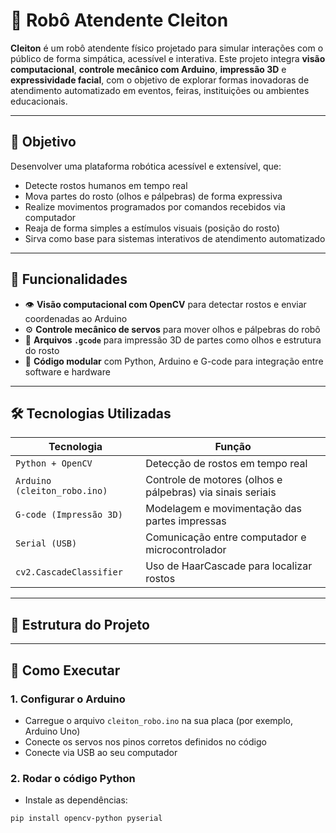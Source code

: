 # 🤖 Robô Atendente Cleiton

**Cleiton** é um robô atendente físico projetado para simular interações com o público de forma simpática, acessível e interativa. Este projeto integra **visão computacional**, **controle mecânico com Arduino**, **impressão 3D** e **expressividade facial**, com o objetivo de explorar formas inovadoras de atendimento automatizado em eventos, feiras, instituições ou ambientes educacionais.

---

## 🎯 Objetivo

Desenvolver uma plataforma robótica acessível e extensível, que:

- Detecte rostos humanos em tempo real
- Mova partes do rosto (olhos e pálpebras) de forma expressiva
- Realize movimentos programados por comandos recebidos via computador
- Reaja de forma simples a estímulos visuais (posição do rosto)
- Sirva como base para sistemas interativos de atendimento automatizado

---

## 🧠 Funcionalidades

- 👁️ **Visão computacional com OpenCV** para detectar rostos e enviar coordenadas ao Arduino
- ⚙️ **Controle mecânico de servos** para mover olhos e pálpebras do robô
- 🧃 **Arquivos `.gcode`** para impressão 3D de partes como olhos e estrutura do rosto
- 🧩 **Código modular** com Python, Arduino e G-code para integração entre software e hardware

---

## 🛠️ Tecnologias Utilizadas

| Tecnologia | Função |
|------------|--------|
| `Python + OpenCV` | Detecção de rostos em tempo real |
| `Arduino (cleiton_robo.ino)` | Controle de motores (olhos e pálpebras) via sinais seriais |
| `G-code (Impressão 3D)` | Modelagem e movimentação das partes impressas |
| `Serial (USB)` | Comunicação entre computador e microcontrolador |
| `cv2.CascadeClassifier` | Uso de HaarCascade para localizar rostos |

---

## 🧪 Estrutura do Projeto


---

## 🚀 Como Executar

### 1. Configurar o Arduino
- Carregue o arquivo `cleiton_robo.ino` na sua placa (por exemplo, Arduino Uno)
- Conecte os servos nos pinos corretos definidos no código
- Conecte via USB ao seu computador

### 2. Rodar o código Python
- Instale as dependências:

```bash
pip install opencv-python pyserial
